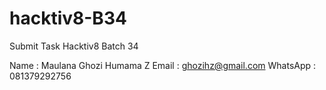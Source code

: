 # hacktiv8-B34
Submit Task Hacktiv8 Batch 34

Name     : Maulana Ghozi Humama Z
Email    : ghozihz@gmail.com
WhatsApp : 081379292756
